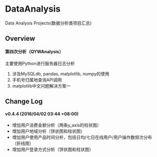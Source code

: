 # DataAnalysis
Data Analysis Projects(数据分析类项目汇总)

Overview
----------
#### 第四次分析（QYWAnalysis）
主要使用Python进行服务器日志分析</br>
1. 涉及MySQLdb, pandas, matplotlib, numpy的使用</br>
2. 手机号归属地查询API调用</br>
3. matplotlib中文问题解决方案一</br>


Change Log
----------
#### v0.4.4 (2016/04/02 03:44 +08:00)
* 增加用户消费金额分析（两条y_axis的柱状图）
* 增加用户地域分析（饼状图和柱状图）
* 增加用户使用产品时间分析，包括日均/七日在线用户/用户操作数频次分布（折线图）
* 增加用户登录方式分析（饼状图和柱状图）

